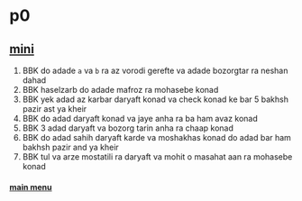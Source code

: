 # p0

## [mini](mini/)

1. BBK do adade `a` va `b` ra az vorodi gerefte va adade bozorgtar ra neshan dahad
2. BBK haselzarb do adade mafroz ra mohasebe konad
3. BBK yek adad az karbar daryaft konad va check konad ke bar 5 bakhsh pazir ast ya kheir
4. BBK do adad daryaft konad va jaye anha ra ba ham avaz konad
5. BBK 3 adad daryaft va bozorg tarin anha ra chaap konad
6. BBK do adad sahih daryaft karde va moshakhas konad do adad bar ham bakhsh pazir and ya kheir
7. BBK tul va arze mostatili ra daryaft va mohit o masahat aan ra mohasebe konad

#### [main menu](../)
